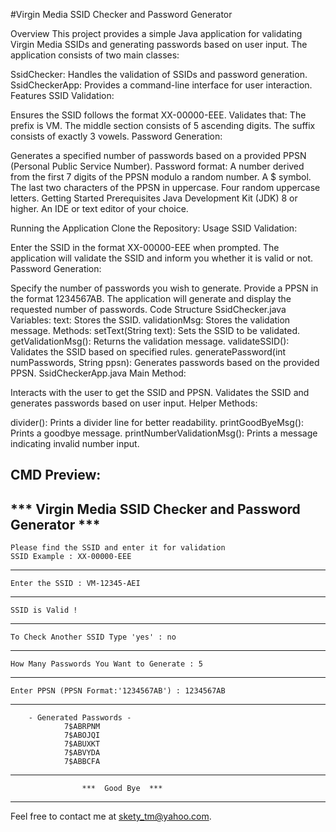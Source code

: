 #Virgin Media SSID Checker and Password Generator

Overview
This project provides a simple Java application for validating Virgin Media SSIDs and generating passwords based on user input. The application consists of two main classes:

SsidChecker: Handles the validation of SSIDs and password generation.
SsidCheckerApp: Provides a command-line interface for user interaction.
Features
SSID Validation:

Ensures the SSID follows the format XX-00000-EEE.
Validates that:
The prefix is VM.
The middle section consists of 5 ascending digits.
The suffix consists of exactly 3 vowels.
Password Generation:

Generates a specified number of passwords based on a provided PPSN (Personal Public Service Number).
Password format:
A number derived from the first 7 digits of the PPSN modulo a random number.
A $ symbol.
The last two characters of the PPSN in uppercase.
Four random uppercase letters.
Getting Started
Prerequisites
Java Development Kit (JDK) 8 or higher.
An IDE or text editor of your choice.

Running the Application
Clone the Repository:
Usage
SSID Validation:

Enter the SSID in the format XX-00000-EEE when prompted.
The application will validate the SSID and inform you whether it is valid or not.
Password Generation:

Specify the number of passwords you wish to generate.
Provide a PPSN in the format 1234567AB.
The application will generate and display the requested number of passwords.
Code Structure
SsidChecker.java
Variables:
text: Stores the SSID.
validationMsg: Stores the validation message.
Methods:
setText(String text): Sets the SSID to be validated.
getValidationMsg(): Returns the validation message.
validateSSID(): Validates the SSID based on specified rules.
generatePassword(int numPasswords, String ppsn): Generates passwords based on the provided PPSN.
SsidCheckerApp.java
Main Method:

Interacts with the user to get the SSID and PPSN.
Validates the SSID and generates passwords based on user input.
Helper Methods:

divider(): Prints a divider line for better readability.
printGoodByeMsg(): Prints a goodbye message.
printNumberValidationMsg(): Prints a message indicating invalid number input.

CMD Preview:
-------------------------------------------------------------
  *** Virgin Media SSID Checker and Password Generator ***
-------------------------------------------------------------
    Please find the SSID and enter it for validation
    SSID Example : XX-00000-EEE
-------------------------------------------------------------
    Enter the SSID : VM-12345-AEI
-------------------------------------------------------------
    SSID is Valid !
-------------------------------------------------------------
    To Check Another SSID Type 'yes' : no
-------------------------------------------------------------
    How Many Passwords You Want to Generate : 5
-------------------------------------------------------------
    Enter PPSN (PPSN Format:'1234567AB') : 1234567AB
-------------------------------------------------------------
        - Generated Passwords -
                7$ABRPNM
                7$ABOJQI
                7$ABUXKT
                7$ABVYDA
                7$ABBCFA
-------------------------------------------------------------
                    ***  Good Bye  ***
-------------------------------------------------------------


Feel free to contact me at skety_tm@yahoo.com.
 

